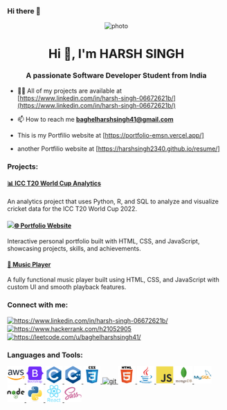 ### Hi there 👋

<div align="center">
    <img src="https://github.com/Harshsingh2340/Harshsingh2340/assets/101996864/f738e443-1147-4be5-9810-6be09bd39261" alt="photo" width="200" height="200">
</div>

<h1 align="center">Hi 👋, I'm HARSH SINGH</h1>

<h3 align="center">A passionate Software Developer Student from India</h3>

- 👨‍💻 All of my projects are available at [https://www.linkedin.com/in/harsh-singh-06672621b/](https://www.linkedin.com/in/harsh-singh-06672621b/)

- 📫 How to reach me **baghelharshsingh41@gmail.com**
- This is my Portfilio website at [https://portfolio-emsn.vercel.app/]
- another Portfilio website at [https://harshsingh2340.github.io/resume/]

<h3 align="left">Projects:</h3>
<div>
  
  <h4><a href="https://drive.google.com/file/d/1irbXF-5gbO04lrO7_WRYadWX1-RLVno_/view?usp=sharing">📊 ICC T20 World Cup Analytics</a></h4>
  <p>An analytics project that uses Python, R, and SQL to analyze and visualize cricket data for the ICC T20 World Cup 2022.</p>

  <!-- Project 4 -->
  <h4><img src = "![image](https://github.com/user-attachments/assets/cf93a961-da84-45ac-bc76-dc731770da99)
"><a href="https://portfolio-emsn.vercel.app/">🌐 Portfolio Website</a></h4>
  <p>Interactive personal portfolio built with HTML, CSS, and JavaScript, showcasing projects, skills, and achievements.</p>

<h4><a href="https://harshsingh2340.github.io/musicplayer/">🎵 Music Player</a></h4>
  <p>A fully functional music player built using HTML, CSS, and JavaScript with custom UI and smooth playback features.</p>

</div>


<h3 align="left">Connect with me:</h3>
<p align="left">
<a href="https://linkedin.com/in/harsh-singh-06672621b/" target="blank"><img align="center" src="https://raw.githubusercontent.com/rahuldkjain/github-profile-readme-generator/master/src/images/icons/Social/linked-in-alt.svg" alt="https://www.linkedin.com/in/harsh-singh-06672621b/" height="30" width="40" /></a>
<a href="https://www.hackerrank.com/h21052905" target="blank"><img align="center" src="https://raw.githubusercontent.com/rahuldkjain/github-profile-readme-generator/master/src/images/icons/Social/hackerrank.svg" alt="https://www.hackerrank.com/h21052905" height="30" width="40" /></a>
<a href="https://leetcode.com/u/baghelharshsingh41/" target="blank">
    <img align="center" src="https://raw.githubusercontent.com/rahuldkjain/github-profile-readme-generator/master/src/images/icons/Social/leet-code.svg" alt="https://leetcode.com/u/baghelharshsingh41/" height="30" width="40" />
</a>


</p>

<h3 align="left">Languages and Tools:</h3>
<p align="left"> <a href="https://aws.amazon.com" target="_blank" rel="noreferrer"> <img src="https://raw.githubusercontent.com/devicons/devicon/master/icons/amazonwebservices/amazonwebservices-original-wordmark.svg" alt="aws" width="40" height="40"/> </a> <a href="https://getbootstrap.com" target="_blank" rel="noreferrer"> <img src="https://raw.githubusercontent.com/devicons/devicon/master/icons/bootstrap/bootstrap-plain-wordmark.svg" alt="bootstrap" width="40" height="40"/> </a> <a href="https://www.cprogramming.com/" target="_blank" rel="noreferrer"> <img src="https://raw.githubusercontent.com/devicons/devicon/master/icons/c/c-original.svg" alt="c" width="40" height="40"/> </a> <a href="https://www.w3schools.com/cpp/" target="_blank" rel="noreferrer"> <img src="https://raw.githubusercontent.com/devicons/devicon/master/icons/cplusplus/cplusplus-original.svg" alt="cplusplus" width="40" height="40"/> </a> <a href="https://www.w3schools.com/css/" target="_blank" rel="noreferrer"> <img src="https://raw.githubusercontent.com/devicons/devicon/master/icons/css3/css3-original-wordmark.svg" alt="css3" width="40" height="40"/> </a> <a href="https://www.djangoproject.com/" target="_blank" rel="noreferrer"> <a href="https://git-scm.com/" target="_blank" rel="noreferrer"> <img src="https://www.vectorlogo.zone/logos/git-scm/git-scm-icon.svg" alt="git" width="40" height="40"/> </a> <a href="https://www.w3.org/html/" target="_blank" rel="noreferrer"> <img src="https://raw.githubusercontent.com/devicons/devicon/master/icons/html5/html5-original-wordmark.svg" alt="html5" width="40" height="40"/> </a> <a href="https://www.java.com" target="_blank" rel="noreferrer"> <img src="https://raw.githubusercontent.com/devicons/devicon/master/icons/java/java-original.svg" alt="java" width="40" height="40"/> </a> <a href="https://developer.mozilla.org/en-US/docs/Web/JavaScript" target="_blank" rel="noreferrer"> <img src="https://raw.githubusercontent.com/devicons/devicon/master/icons/javascript/javascript-original.svg" alt="javascript" width="40" height="40"/> </a> <a href="https://www.mongodb.com/" target="_blank" rel="noreferrer"> <img src="https://raw.githubusercontent.com/devicons/devicon/master/icons/mongodb/mongodb-original-wordmark.svg" alt="mongodb" width="40" height="40"/> </a> <a href="https://www.mysql.com/" target="_blank" rel="noreferrer"> <img src="https://raw.githubusercontent.com/devicons/devicon/master/icons/mysql/mysql-original-wordmark.svg" alt="mysql" width="40" height="40"/> </a> <a href="https://nodejs.org" target="_blank" rel="noreferrer"> <img src="https://raw.githubusercontent.com/devicons/devicon/master/icons/nodejs/nodejs-original-wordmark.svg" alt="nodejs" width="40" height="40"/> </a> <a href="https://www.oracle.com/" target="_blank" rel="noreferrer"> </a> <a href="https://www.python.org" target="_blank" rel="noreferrer"> <img src="https://raw.githubusercontent.com/devicons/devicon/master/icons/python/python-original.svg" alt="python" width="40" height="40"/> </a> <a href="https://reactjs.org/" target="_blank" rel="noreferrer"> <img src="https://raw.githubusercontent.com/devicons/devicon/master/icons/react/react-original-wordmark.svg" alt="react" width="40" height="40"/> </a> <a href="https://sass-lang.com" target="_blank" rel="noreferrer"> <img src="https://raw.githubusercontent.com/devicons/devicon/master/icons/sass/sass-original.svg" alt="sass" width="40" height="40"/> </a> </p>
